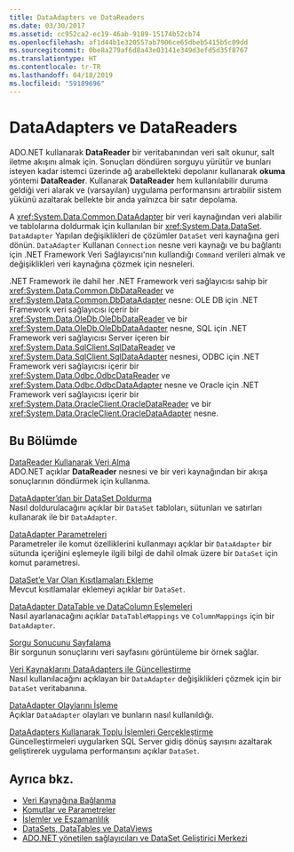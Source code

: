 ```yaml
---
title: DataAdapters ve DataReaders
ms.date: 03/30/2017
ms.assetid: cc952ca2-ec19-46ab-9189-15174b52cb74
ms.openlocfilehash: af1d44b1e320557ab7906ce65dbeb5415b5c09dd
ms.sourcegitcommit: 0be8a279af6d8a43e03141e349d3efd5d35f8767
ms.translationtype: HT
ms.contentlocale: tr-TR
ms.lasthandoff: 04/18/2019
ms.locfileid: "59189696"
---
```

# <a name="dataadapters-and-datareaders"></a>DataAdapters ve DataReaders
ADO.NET kullanarak **DataReader** bir veritabanından veri salt okunur, salt iletme akışını almak için. Sonuçları döndüren sorguyu yürütür ve bunları isteyen kadar istemci üzerinde ağ arabellekteki depolanır kullanarak **okuma** yöntemi **DataReader**. Kullanarak **DataReader** hem kullanılabilir duruma geldiği veri alarak ve (varsayılan) uygulama performansını artırabilir sistem yükünü azaltarak bellekte bir anda yalnızca bir satır depolama.  
  
 A <xref:System.Data.Common.DataAdapter> bir veri kaynağından veri alabilir ve tablolarına doldurmak için kullanılan bir <xref:System.Data.DataSet>. `DataAdapter` Yapılan değişiklikleri de çözümler `DataSet` veri kaynağına geri dönün. `DataAdapter` Kullanan `Connection` nesne veri kaynağı ve bu bağlantı için .NET Framework Veri Sağlayıcısı'nın kullandığı `Command` verileri almak ve değişiklikleri veri kaynağına çözmek için nesneleri.  
  
 .NET Framework ile dahil her .NET Framework veri sağlayıcısı sahip bir <xref:System.Data.Common.DbDataReader> ve <xref:System.Data.Common.DbDataAdapter> nesne: OLE DB için .NET Framework veri sağlayıcısı içerir bir <xref:System.Data.OleDb.OleDbDataReader> ve bir <xref:System.Data.OleDb.OleDbDataAdapter> nesne, SQL için .NET Framework veri sağlayıcısı Server içeren bir <xref:System.Data.SqlClient.SqlDataReader> ve <xref:System.Data.SqlClient.SqlDataAdapter> nesnesi, ODBC için .NET Framework veri sağlayıcısı içerir bir <xref:System.Data.Odbc.OdbcDataReader> ve <xref:System.Data.Odbc.OdbcDataAdapter> nesne ve Oracle için .NET Framework veri sağlayıcısı içerir bir <xref:System.Data.OracleClient.OracleDataReader> ve bir <xref:System.Data.OracleClient.OracleDataAdapter> nesne.  
  
## <a name="in-this-section"></a>Bu Bölümde  
 [DataReader Kullanarak Veri Alma](../../../../docs/framework/data/adonet/retrieving-data-using-a-datareader.md)  
 ADO.NET açıklar **DataReader** nesnesi ve bir veri kaynağından bir akışa sonuçlarının döndürmek için kullanma.  
  
 [DataAdapter’dan bir DataSet Doldurma](../../../../docs/framework/data/adonet/populating-a-dataset-from-a-dataadapter.md)  
 Nasıl doldurulacağını açıklar bir `DataSet` tabloları, sütunları ve satırları kullanarak ile bir `DataAdapter`.  
  
 [DataAdapter Parametreleri](../../../../docs/framework/data/adonet/dataadapter-parameters.md)  
 Parametreler ile komut özelliklerini kullanmayı açıklar bir `DataAdapter` bir sütunda içeriğini eşlemeyle ilgili bilgi de dahil olmak üzere bir `DataSet` için komut parametresi.  
  
 [DataSet’e Var Olan Kısıtlamaları Ekleme](../../../../docs/framework/data/adonet/adding-existing-constraints-to-a-dataset.md)  
 Mevcut kısıtlamalar eklemeyi açıklar bir `DataSet`.  
  
 [DataAdapter DataTable ve DataColumn Eşlemeleri](../../../../docs/framework/data/adonet/dataadapter-datatable-and-datacolumn-mappings.md)  
 Nasıl ayarlanacağını açıklar `DataTableMappings` ve `ColumnMappings` için bir `DataAdapter`.  
  
 [Sorgu Sonucunu Sayfalama](../../../../docs/framework/data/adonet/paging-through-a-query-result.md)  
 Bir sorgunun sonuçlarını veri sayfasını görüntüleme bir örnek sağlar.  
  
 [Veri Kaynaklarını DataAdapters ile Güncelleştirme](../../../../docs/framework/data/adonet/updating-data-sources-with-dataadapters.md)  
 Nasıl kullanılacağını açıklayan bir `DataAdapter` değişiklikleri çözmek için bir `DataSet` veritabanına.  
  
 [DataAdapter Olaylarını İşleme](../../../../docs/framework/data/adonet/handling-dataadapter-events.md)  
 Açıklar `DataAdapter` olayları ve bunların nasıl kullanıldığı.  
  
 [DataAdapters Kullanarak Toplu İşlemleri Gerçekleştirme](../../../../docs/framework/data/adonet/performing-batch-operations-using-dataadapters.md)  
 Güncelleştirmeleri uygularken SQL Server gidiş dönüş sayısını azaltarak geliştirerek uygulama performansını açıklar `DataSet`.  
  
## <a name="see-also"></a>Ayrıca bkz.

- [Veri Kaynağına Bağlanma](../../../../docs/framework/data/adonet/connecting-to-a-data-source.md)
- [Komutlar ve Parametreler](../../../../docs/framework/data/adonet/commands-and-parameters.md)
- [İşlemler ve Eşzamanlılık](../../../../docs/framework/data/adonet/transactions-and-concurrency.md)
- [DataSets, DataTables ve DataViews](../../../../docs/framework/data/adonet/dataset-datatable-dataview/index.md)
- [ADO.NET yönetilen sağlayıcıları ve DataSet Geliştirici Merkezi](https://go.microsoft.com/fwlink/?LinkId=217917)
